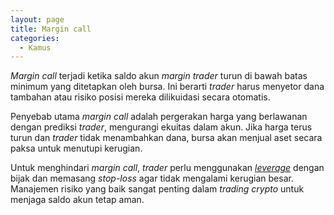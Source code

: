 ```yaml
---
layout: page
title: Margin call
categories:
  - Kamus
---
```


*Margin call* terjadi ketika saldo akun *margin trader* turun di bawah batas minimum yang ditetapkan oleh bursa. Ini berarti *trader* harus menyetor dana tambahan atau risiko posisi mereka dilikuidasi secara otomatis.

Penyebab utama *margin call* adalah pergerakan harga yang berlawanan dengan prediksi *trader*, mengurangi ekuitas dalam akun. Jika harga terus turun dan *trader* tidak menambahkan dana, bursa akan menjual aset secara paksa untuk menutupi kerugian.

Untuk menghindari *margin call*, *trader* perlu menggunakan [*leverage*](https://rojocrypto.com/leverage) dengan bijak dan memasang *stop-loss* agar tidak mengalami kerugian besar. Manajemen risiko yang baik sangat penting dalam *trading crypto* untuk menjaga saldo akun tetap aman.